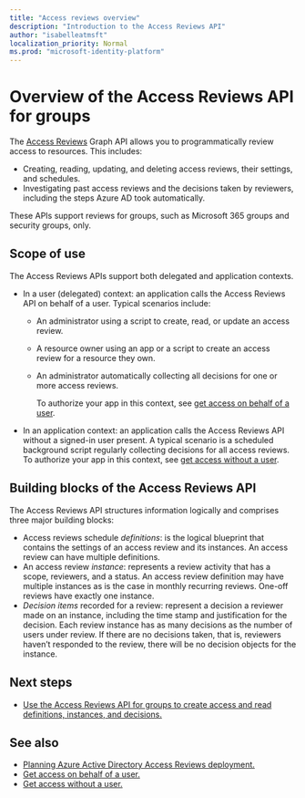 ```yaml
---
title: "Access reviews overview"
description: "Introduction to the Access Reviews API"
author: "isabelleatmsft"
localization_priority: Normal
ms.prod: "microsoft-identity-platform"
---
```


# Overview of the Access Reviews API for groups

The [Access Reviews](https://docs.microsoft.com/azure/active-directory/governance/access-reviews-overview) Graph API allows you to programmatically review access to resources. This includes:
+ Creating, reading, updating, and deleting access reviews, their settings, and schedules.
+ Investigating past access reviews and the decisions taken by reviewers, including the steps Azure AD took automatically.

These APIs support reviews for groups, such as Microsoft 365 groups and security groups, only.

## Scope of use

The Access Reviews APIs support both delegated and application contexts.
+ In a user (delegated) context: an application calls the Access Reviews API on behalf of a user. Typical scenarios include:
  + An administrator using a script to create, read, or update an access review.
  + A resource owner using an app or a script to create an access review for a resource they own.
  + An administrator automatically collecting all decisions for one or more access reviews.
  
    To authorize your app in this context, see [get access on behalf of a user](https://docs.microsoft.com/graph/auth-v2-user).

+ In an application context: an application calls the Access Reviews API without a signed-in user present. A typical scenario is a scheduled background script regularly collecting decisions for all access reviews. To authorize your app in this context, see [get access without a user](https://docs.microsoft.com/graph/auth-v2-service).

## Building blocks of the Access Reviews API

The Access Reviews API structures information logically and comprises three major building blocks:
+ Access reviews schedule *definitions*: is the logical blueprint that contains the settings of an access review and its instances. An access review can have multiple definitions.
+ An access review *instance*: represents a review activity that has a scope, reviewers, and a status. An access review definition may have multiple instances as is the case in monthly recurring reviews. One-off reviews have exactly one instance.
+ *Decision items* recorded for a review: represent a decision a reviewer made on an instance, including the time stamp and justification for the decision. Each review instance has as many decisions as the number of users under review. If there are no decisions taken, that is, reviewers haven’t responded to the review, there will be no decision objects for the instance.

## Next steps

- [Use the Access Reviews API for groups to create access and read definitions, instances, and decisions.](tutorial-access-reviews-api.md)

## See also

- [Planning Azure Active Directory Access Reviews deployment.](https://docs.microsoft.com/azure/active-directory/governance/deploy-access-reviews)
- [Get access on behalf of a user.](https://docs.microsoft.com/graph/auth-v2-user)
- [Get access without a user.](https://docs.microsoft.com/auth-v2-service)